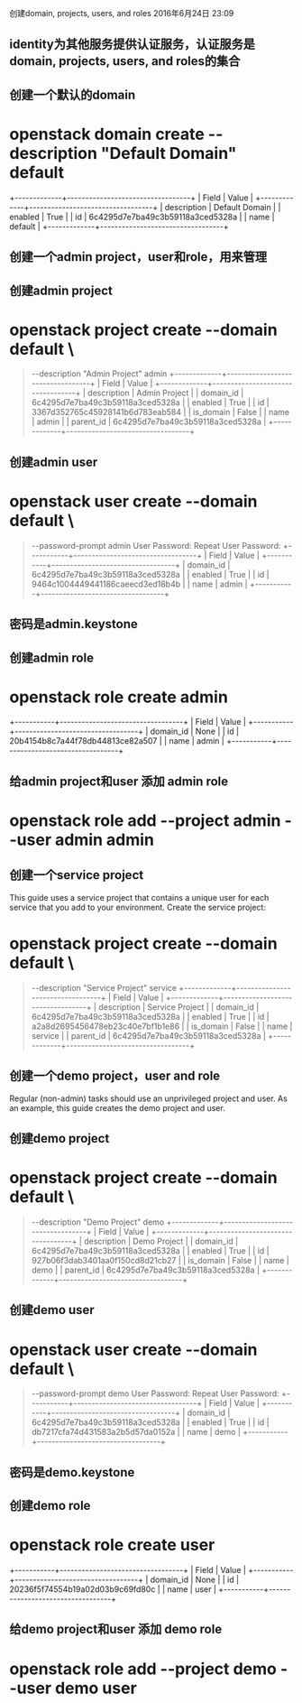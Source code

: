 创建domain, projects, users, and roles
2016年6月24日
23:09
 
## identity为其他服务提供认证服务，认证服务是domain, projects, users, and roles的集合
 
## 创建一个默认的domain
# openstack domain create --description "Default Domain" default
+-------------+----------------------------------+
| Field       | Value                            |
+-------------+----------------------------------+
| description | Default Domain                   |
| enabled     | True                             |
| id          | 6c4295d7e7ba49c3b59118a3ced5328a |
| name        | default                          |
+-------------+----------------------------------+
 
## 创建一个admin project，user和role，用来管理
## 创建admin project
# openstack project create --domain default \
>   --description "Admin Project" admin
+-------------+----------------------------------+
| Field       | Value                            |
+-------------+----------------------------------+
| description | Admin Project                    |
| domain_id   | 6c4295d7e7ba49c3b59118a3ced5328a |
| enabled     | True                             |
| id          | 3367d352765c45928141b6d783eab584 |
| is_domain   | False                            |
| name        | admin                            |
| parent_id   | 6c4295d7e7ba49c3b59118a3ced5328a |
+-------------+----------------------------------+
 
## 创建admin user
# openstack user create --domain default \
>   --password-prompt admin
User Password:
Repeat User Password:
+-----------+----------------------------------+
| Field     | Value                            |
+-----------+----------------------------------+
| domain_id | 6c4295d7e7ba49c3b59118a3ced5328a |
| enabled   | True                             |
| id        | 9464c1004449441186caeecd3ed18b4b |
| name      | admin                            |
+-----------+----------------------------------+
## 密码是admin.keystone
 
## 创建admin role
# openstack role create admin
+-----------+----------------------------------+
| Field     | Value                            |
+-----------+----------------------------------+
| domain_id | None                             |
| id        | 20b4154b8c7a44f78db44813ce82a507 |
| name      | admin                            |
+-----------+----------------------------------+
 
## 给admin project和user 添加 admin role
# openstack role add --project admin --user admin admin
 
## 创建一个service project
This guide uses a service project that contains a unique user for each service that you add to your environment. Create the service project:
# openstack project create --domain default \
>   --description "Service Project" service
+-------------+----------------------------------+
| Field       | Value                            |
+-------------+----------------------------------+
| description | Service Project                  |
| domain_id   | 6c4295d7e7ba49c3b59118a3ced5328a |
| enabled     | True                             |
| id          | a2a8d2695456478eb23c40e7bf1b1e86 |
| is_domain   | False                            |
| name        | service                          |
| parent_id   | 6c4295d7e7ba49c3b59118a3ced5328a |
+-------------+----------------------------------+
 
## 创建一个demo project，user and role
Regular (non-admin) tasks should use an unprivileged project and user. As an example, this guide creates the demo project and user.
## 创建demo project
# openstack project create --domain default \
>   --description "Demo Project" demo
+-------------+----------------------------------+
| Field       | Value                            |
+-------------+----------------------------------+
| description | Demo Project                     |
| domain_id   | 6c4295d7e7ba49c3b59118a3ced5328a |
| enabled     | True                             |
| id          | 927b06f3dab3401aa0f150cd8d21cb27 |
| is_domain   | False                            |
| name        | demo                             |
| parent_id   | 6c4295d7e7ba49c3b59118a3ced5328a |
+-------------+----------------------------------+
 
## 创建demo user
# openstack user create --domain default \
>   --password-prompt demo
User Password:
Repeat User Password:
+-----------+----------------------------------+
| Field     | Value                            |
+-----------+----------------------------------+
| domain_id | 6c4295d7e7ba49c3b59118a3ced5328a |
| enabled   | True                             |
| id        | db7217cfa74d431583a2b5d57da0152a |
| name      | demo                             |
+-----------+----------------------------------+
## 密码是demo.keystone
 
## 创建demo role
# openstack role create user
+-----------+----------------------------------+
| Field     | Value                            |
+-----------+----------------------------------+
| domain_id | None                             |
| id        | 20236f5f74554b19a02d03b9c69fd80c |
| name      | user                             |
+-----------+----------------------------------+
 
## 给demo project和user 添加 demo role
# openstack role add --project demo --user demo user
